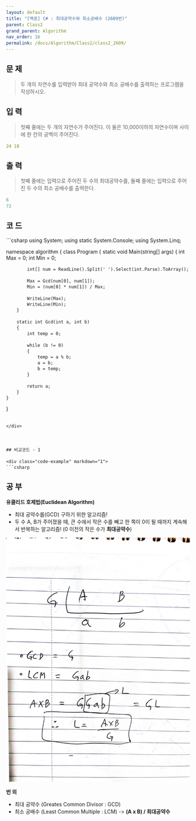 ```yaml
---
layout: default
title: "[백준] C# : 최대공약수와 최소공배수 (2609번)"
parent: Class2
grand_parent: Algorithm
nav_order: 16
permalink: /docs/Algorithm/Class2/class2_2609/
---
```


## 문 제

> 두 개의 자연수를 입력받아 최대 공약수와 최소 공배수를 출력하는 프로그램을 작성하시오.



## 입 력

> 첫째 줄에는 두 개의 자연수가 주어진다. 이 둘은 10,000이하의 자연수이며 사이에 한 칸의 공백이 주어진다.



```yaml
24 18
```

## 출 력

> 첫째 줄에는 입력으로 주어진 두 수의 최대공약수를, 둘째 줄에는 입력으로 주어진 두 수의 최소 공배수를 출력한다.


```yaml
6
72
```

## 코 드

<div class="code-example" markdown="1">
```csharp
using System;
using static System.Console;
using System.Linq;

namespace algorithm
{
    class Program
    {
        static void Main(string[] args)
        {
            int Max = 0;
            int Min = 0;

            int[] num = ReadLine().Split(' ').Select(int.Parse).ToArray();

            Max = Gcd(num[0], num[1]);
            Min = (num[0] * num[1]) / Max;

            WriteLine(Max);
            WriteLine(Min);
        }

        static int Gcd(int a, int b)
        {
            int temp = 0;

            while (b != 0)
            {
                temp = a % b;
                a = b;
                b = temp;
            }

            return a;
        }
    }
}

```

</div>



## 비교코드 - 1

<div class="code-example" markdown="1">
```csharp
```

</div>


## 공 부

**유클리드 호제법(Euclidean Algorithm)**

- 최대 공약수를(GCD) 구하기 위한 알고리즘!
- 두 수 A, B가 주어졌을 때, 큰 수에서 작은 수를 빼고 한 쪽이 0이 될 때까지 계속해서 반복하는 알고리즘! (0 이전의 작은 수가 **최대공약수**)

![](/assets/images/GCD_2609.jpeg)

**번 외**
- 최대 공약수 (Greates Common Divisor : GCD)
- 최소 공배수 (Least Common Multiple : LCM) -> **(A x B) / 최대공약수**